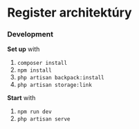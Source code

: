 # Register architektúry

### Development
**Set up** with
1. `composer install`
1. `npm install`
1. `php artisan backpack:install`
1. `php artisan storage:link`

**Start** with
1. `npm run dev`
1. `php artisan serve`

